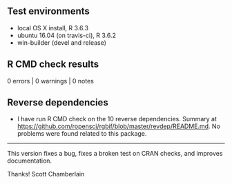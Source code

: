 ## Test environments

* local OS X install, R 3.6.3
* ubuntu 16.04 (on travis-ci), R 3.6.2
* win-builder (devel and release)

## R CMD check results

0 errors | 0 warnings | 0 notes

## Reverse dependencies

* I have run R CMD check on the 10 reverse dependencies. Summary at <https://github.com/ropensci/rgbif/blob/master/revdep/README.md>. No problems were found related to this package.

--------

This version fixes a bug, fixes a broken test on CRAN checks, and improves documentation.

Thanks!
Scott Chamberlain
